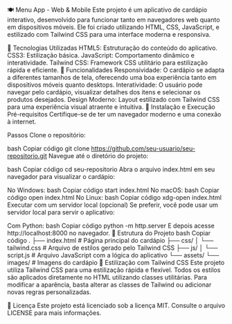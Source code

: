 🍽️ Menu App - Web & Mobile
Este projeto é um aplicativo de cardápio interativo, desenvolvido para funcionar tanto em navegadores web quanto em dispositivos móveis. Ele foi criado utilizando HTML, CSS, JavaScript, e estilizado com Tailwind CSS para uma interface moderna e responsiva.

🚀 Tecnologias Utilizadas
HTML5: Estruturação do conteúdo do aplicativo.
CSS3: Estilização básica.
JavaScript: Comportamento dinâmico e interatividade.
Tailwind CSS: Framework CSS utilitário para estilização rápida e eficiente.
📱 Funcionalidades
Responsividade: O cardápio se adapta a diferentes tamanhos de tela, oferecendo uma boa experiência tanto em dispositivos móveis quanto desktops.
Interatividade: O usuário pode navegar pelo cardápio, visualizar detalhes dos itens e selecionar os produtos desejados.
Design Moderno: Layout estilizado com Tailwind CSS para uma experiência visual atraente e intuitiva.
🔧 Instalação e Execução
Pré-requisitos
Certifique-se de ter um navegador moderno e uma conexão à internet.

Passos
Clone o repositório:

bash
Copiar código
git clone https://github.com/seu-usuario/seu-repositorio.git
Navegue até o diretório do projeto:

bash
Copiar código
cd seu-repositorio
Abra o arquivo index.html em seu navegador para visualizar o cardápio:

No Windows:
bash
Copiar código
start index.html
No macOS:
bash
Copiar código
open index.html
No Linux:
bash
Copiar código
xdg-open index.html
Executar com um servidor local (opcional)
Se preferir, você pode usar um servidor local para servir o aplicativo:

Com Python:
bash
Copiar código
python -m http.server
E depois acesse http://localhost:8000 no navegador.
📂 Estrutura do Projeto
bash
Copiar código
.
├── index.html         # Página principal do cardápio
├── css/
│   └── tailwind.css   # Arquivo de estilos gerado pelo Tailwind CSS
├── js/
│   └── script.js      # Arquivo JavaScript com a lógica do aplicativo
└── assets/
    └── images/        # Imagens do cardápio
🎨 Estilização com Tailwind CSS
Este projeto utiliza Tailwind CSS para uma estilização rápida e flexível. Todos os estilos são aplicados diretamente no HTML utilizando classes utilitárias. Para modificar a aparência, basta alterar as classes de Tailwind ou adicionar novas regras personalizadas.

📄 Licença
Este projeto está licenciado sob a licença MIT. Consulte o arquivo LICENSE para mais informações.

